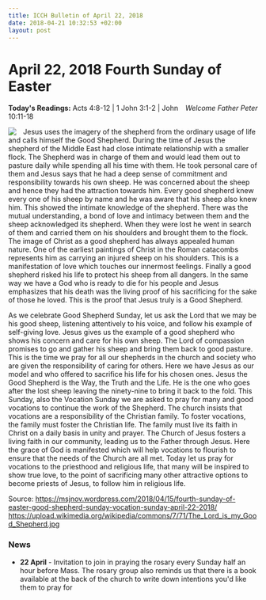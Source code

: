 ```yaml
---
title: ICCH Bulletin of April 22, 2018
date: 2018-04-21 10:32:53 +02:00
layout: post
---
```


# April 22, 2018 Fourth Sunday of Easter
<span style="float: right"><em>Welcome Father Peter</em></span>
**Today's Readings:** Acts 4:8-12 | 1 John 3:1-2 | John 10:11-18


<img style="float: left; margin-right: 1em;" src="https://upload.wikimedia.org/wikipedia/commons/thumb/7/71/The_Lord_is_my_Good_Shepherd.jpg/429px-The_Lord_is_my_Good_Shepherd.jpg">

Jesus uses the imagery of the shepherd from the ordinary usage of life and calls himself the Good Shepherd. During the time of Jesus the shepherd of the Middle East had close intimate relationship with a smaller flock. The Shepherd was in charge of them and would lead them out to pasture daily while spending all his time with them. He took personal care of them and Jesus says that he had a deep sense of commitment and responsibility towards his own sheep. He was concerned about the sheep and hence they had the attraction towards him. Every good shepherd knew every one of his sheep by name and he was aware that his sheep also knew him. This showed the intimate knowledge of the shepherd. There was the mutual understanding, a bond of love and intimacy between them and the sheep acknowledged its shepherd. When they were lost he went in search of them and carried them on his shoulders and brought them to the flock. The image of Christ as a good shepherd has always appealed human nature. One of the earliest paintings of Christ in the Roman catacombs represents him as carrying an injured sheep on his shoulders. This is a manifestation of love which touches our innermost feelings. Finally a good shepherd risked his life to protect his sheep from all dangers. In the same way we have a God who is ready to die for his people and Jesus emphasizes that his death was the living proof of his sacrificing for the sake of those he loved. This is the proof that Jesus truly is a Good Shepherd.

As we celebrate Good Shepherd Sunday, let us ask the Lord that we may be his good sheep, listening attentively to his voice, and follow his example of self-giving love. Jesus gives us the example of a good shepherd who shows his concern and care for his own sheep. The Lord of compassion promises to go and gather his sheep and bring them back to good pasture. This is the time we pray for all our shepherds in the church and society who are given the responsibility of caring for others. Here we have Jesus as our model and who offered to sacrifice his life for his chosen ones. Jesus the Good Shepherd is the Way, the Truth and the Life. He is the one who goes after the lost sheep leaving the ninety-nine to bring it back to the fold. This Sunday, also the Vocation Sunday we are asked to pray for many and good vocations to continue the work of the Shepherd. The church insists that vocations are a responsibility of the Christian family. To foster vocations, the family must foster the Christian life. The family must live its faith in Christ on a daily basis in unity and prayer. The Church of Jesus fosters a living faith in our community, leading us to the Father through Jesus. Here the grace of God is manifested which will help vocations to flourish to ensure that the needs of the Church are all met. Today let us pray for vocations to the priesthood and religious life, that many will be inspired to show true love, to the point of sacrificing many other attractive options to become priests of Jesus, to follow him in religious life.

Source: https://msjnov.wordpress.com/2018/04/15/fourth-sunday-of-easter-good-shepherd-sunday-vocation-sunday-april-22-2018/
https://upload.wikimedia.org/wikipedia/commons/7/71/The_Lord_is_my_Good_Shepherd.jpg

### News 

* **22 April** - Invitation to join in praying the rosary every Sunday half an hour before Mass. The rosary group also reminds us that there is a book available at the back of the church to write down intentions you'd like them to pray for
